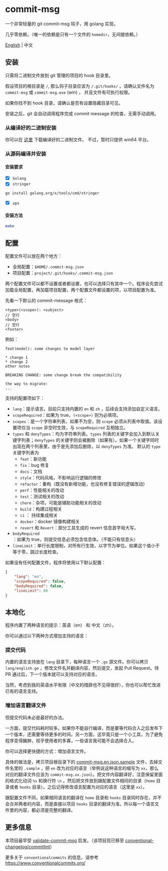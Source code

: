# commit-msg

一个非常轻量的 git commit-msg 钩子，用 golang 实现。

几乎零依赖。（唯一的依赖是只有一个文件的 `homedir`，无间接依赖。）

[English](./README.md) | 中文



## 安装

只需将二进制文件放到 git 管理的项目的 hook 目录里。

假设项目的根目录是 `/`, 那么钩子目录应该为 `/.git/hooks/` 。请确认文件名为 `commit-msg` 或 `commit-msg.exe` (win) ， 并且文件有可执行权限。

如果你找不到 hook 目录，请确认是否有设置隐藏目录可见。



安装之后，git 会自动调用程序完成 commit message 的检查，无需手动调用。

### 从编译好的二进制安装

你可以在 [这里](https://github.com/JayceChant/commit-msg/releases) 下载编译好的二进制文件。 不过，暂时只提供 win64 平台。



### 从源码编译并安装

#### 安装要求
- [x] `Golang`
- [x] `stringer`
```sh
go install golang.org/x/tools/cmd/stringer
```
- [x] `upx`

#### 安装方法
```sh
make
```


## 配置

配置文件可以放在两个地方：

* 全局配置：`$HOME/.commit-msg.json`
* 项目配置：`project/.git/hooks/.commit-msg.json`

两个配置文件可以都不设置或者都设置，也可以选择只有其中一个。程序会先尝试加载全局配置，再加载项目配置，两个配置文件都设置的项，以项目配置为准。

先看一下默认的 commit-message 格式：

```
<type>(<scope>): <subject>
// 空行
<body>
// 空行
<footer>
```

例如：

```
feat(model): some changes to model layer

* change 1
* change 2
other notes

BREAKING CHANGE: some change break the compatibility

the way to migrate:
...
```

支持的配置项如下：

* `lang`：提示语言。目前只支持内置的 `en` 和 `zh` ，后续会支持添加自定义语言。
* `scopeRequired`：如果为 true，`(<scope>)` 则为必填项。
* `scopes`：是一个字符串列表，如果不为空，则 `scope` 必须从列表中取值。该设置项仅当 `scope` 非空时生效，与 `scopeRequired` 互相独立。
* `types` 和 `denyTypes`：均为字符串列表。`types` 列表的关键字会加入到默认关键字列表；`denyTypes` 的关键字则会被删除（如果有）。如果一个关键字同时出现在两个列表里，由于是先添加后删除，以 `denyTypes` 为准。
    默认的 `type` 关键字列表为
    * `feat`：新功能
    * `fix`：bug 修复
    * `docs`：文档
    * `style`：代码风格，不影响运行逻辑的修改
    * `refactor`：重构（既没有新增功能，也没有修复错误的逻辑改动）
    * `perf`：性能相关的改动
    * `test`：测试相关的改动
    * `chore`：杂项，可能是辅助功能相关的改动
    * `build`：构建过程相关
    * `ci` ： 持续集成相关
    * `docker`：docker 镜像构建相关
    * `revert` 和 `Revert`：部分工具生成的 revert 信息首字母大写。
* `bodyRequired`：如果为 true，则提交信息必须包含信息体。（不能只有信息头）
* `lineLimit`：单行长度限制，对所有行生效，以字节为单位。如果这个值小于等于零，跳过长度检查。

如果没有任何配置文件，程序将使用以下默认配置：

```json
{
    "lang": "en",
    "scopeRequired": false,
    "bodyRequired": false,
    "lineLimit": 80
}
```

## 本地化

程序内置了两种语言的提示：英语（en） 和 中文（zh）。

你可以通过以下两种方式增加支持的语言：

### 提交代码

内置的语言支持放在 `lang` 目录下，每种语言一个 `.go` 源文件。你可以拷贝 `lang/english.go` ，修改文件名并翻译内容，然后提交，发起 Pull Request。待 PR 通过后，下一个版本就可以支持对应的语言。

当然，考虑到我的英语水平有限（中文的措辞也不见得很好），你也可以帮忙改进已有的语言支持。

### 增加语言翻译文件

但提交代码未必是最好的办法。

一方面，提交代码耗时较多。如果你不能自行编译，而是要等代码合入之后发布下一个版本，还需要等待更多的时间。另一方面，这毕竟只是一个小工具，为了避免程序变得臃肿，视乎使用者的多寡，一些语言我可能不会选择合入。

你可以选择更快捷的方式：增加语言文件。

具体的做法是，拷贝项目根目录下的 [commit-msg.en.json.sample](./commit-msg.en.json.sample) 文件，去掉文件名里的 `.sample` ，把 `en` 改为对应的语言（举例说这种语言的缩写为 `xx`，那么对应的翻译文件应该为 `commit-msg.xx.json`）。把文件内容翻译好，注意保留里面的格式化动词 `%s` 和换行符 `\n` 。然后把文件放到跟配置文件相同的目录（`home` 目录或者 `hooks` 目录）。之后记得修改语言配置为对应的语言（这里是 `xx`）。

跟配置文件不同，如果相同语言的翻译在 `home` 目录和 `hooks` 目录同时存在，并不会合并两者的内容，而是直接以项目 `hooks` 目录的翻译为准。所以每一个语言文件里的内容，都必须是完整的翻译。

## 更多信息

本项目最早受 [validate-commit-msg](https://github.com/conventional-changelog-archived-repos/validate-commit-msg) 启发。（该项目现已移至 [conventional-changelog/commitlint](https://github.com/conventional-changelog/commitlint)）

更多关于 `conventionalcommits` 的信息，请参考 https://www.conventionalcommits.org/
